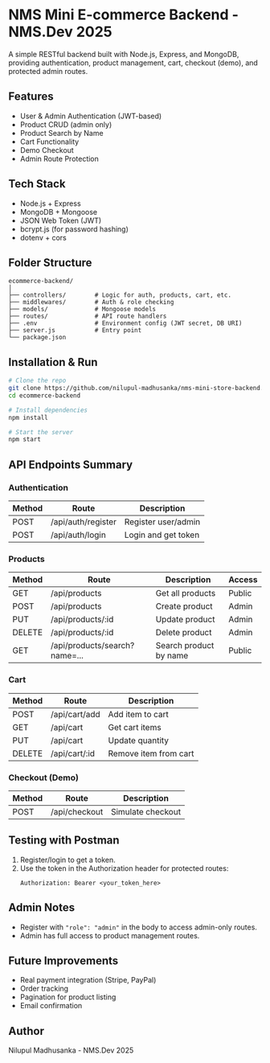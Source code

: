 # NMS Mini E-commerce Backend - NMS.Dev 2025

A simple RESTful backend built with Node.js, Express, and MongoDB, providing authentication, product management, cart, checkout (demo), and protected admin routes.

## Features

- User & Admin Authentication (JWT-based)
- Product CRUD (admin only)
- Product Search by Name
- Cart Functionality
- Demo Checkout
- Admin Route Protection

## Tech Stack

- Node.js + Express
- MongoDB + Mongoose
- JSON Web Token (JWT)
- bcrypt.js (for password hashing)
- dotenv + cors

## Folder Structure

```
ecommerce-backend/
│
├── controllers/        # Logic for auth, products, cart, etc.
├── middlewares/        # Auth & role checking
├── models/             # Mongoose models
├── routes/             # API route handlers
├── .env                # Environment config (JWT secret, DB URI)
├── server.js           # Entry point
└── package.json
```

## Installation & Run

```bash
# Clone the repo
git clone https://github.com/nilupul-madhusanka/nms-mini-store-backend.git
cd ecommerce-backend

# Install dependencies
npm install

# Start the server
npm start
```

## API Endpoints Summary

### Authentication

| Method | Route | Description |
|--------|-------|-------------|
| POST | /api/auth/register | Register user/admin |
| POST | /api/auth/login | Login and get token |

### Products

| Method | Route | Description | Access |
|--------|-------|-------------|--------|
| GET | /api/products | Get all products | Public |
| POST | /api/products | Create product | Admin |
| PUT | /api/products/:id | Update product | Admin |
| DELETE | /api/products/:id | Delete product | Admin |
| GET | /api/products/search?name=... | Search product by name | Public |

### Cart

| Method | Route | Description |
|--------|-------|-------------|
| POST | /api/cart/add | Add item to cart |
| GET | /api/cart | Get cart items |
| PUT | /api/cart | Update quantity |
| DELETE | /api/cart/:id | Remove item from cart |

### Checkout (Demo)

| Method | Route | Description |
|--------|-------|-------------|
| POST | /api/checkout | Simulate checkout |

## Testing with Postman

1. Register/login to get a token.
2. Use the token in the Authorization header for protected routes:
   ```
   Authorization: Bearer <your_token_here>
   ```

## Admin Notes

- Register with `"role": "admin"` in the body to access admin-only routes.
- Admin has full access to product management routes.

## Future Improvements

- Real payment integration (Stripe, PayPal)
- Order tracking
- Pagination for product listing
- Email confirmation

## Author

Nilupul Madhusanka - NMS.Dev 2025

